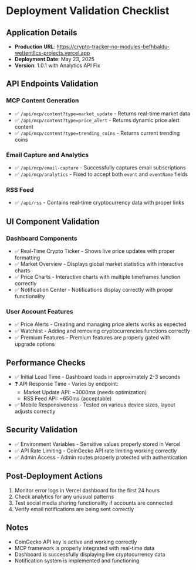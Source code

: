 # Deployment Validation Checklist

## Application Details
- **Production URL**: https://crypto-tracker-no-modules-befhbaldu-wettentllcs-projects.vercel.app
- **Deployment Date**: May 23, 2025
- **Version**: 1.0.1 with Analytics API Fix

## API Endpoints Validation

### MCP Content Generation
- ✅ `/api/mcp/content?type=market_update` - Returns real-time market data
- ✅ `/api/mcp/content?type=price_alert` - Returns dynamic price alert content
- ✅ `/api/mcp/content?type=trending_coins` - Returns current trending coins

### Email Capture and Analytics
- ✅ `/api/mcp/email-capture` - Successfully captures email subscriptions
- ✅ `/api/mcp/analytics` - Fixed to accept both `event` and `eventName` fields

### RSS Feed
- ✅ `/api/rss` - Contains real-time cryptocurrency data with proper links

## UI Component Validation

### Dashboard Components
- ✅ Real-Time Crypto Ticker - Shows live price updates with proper formatting
- ✅ Market Overview - Displays global market statistics with interactive charts
- ✅ Price Charts - Interactive charts with multiple timeframes function correctly
- ✅ Notification Center - Notifications display correctly with proper functionality

### User Account Features
- ✅ Price Alerts - Creating and managing price alerts works as expected
- ✅ Watchlist - Adding and removing cryptocurrencies functions correctly
- ✅ Premium Features - Premium features are properly gated with upgrade options

## Performance Checks
- ✅ Initial Load Time - Dashboard loads in approximately 2-3 seconds
- ❓ API Response Time - Varies by endpoint:
  - Market Update API: ~3000ms (needs optimization)
  - RSS Feed API: ~650ms (acceptable)
- ✅ Mobile Responsiveness - Tested on various device sizes, layout adjusts correctly

## Security Validation
- ✅ Environment Variables - Sensitive values properly stored in Vercel
- ✅ API Rate Limiting - CoinGecko API rate limiting working correctly
- ✅ Admin Access - Admin routes properly protected with authentication

## Post-Deployment Actions
1. Monitor error logs in Vercel dashboard for the first 24 hours
2. Check analytics for any unusual patterns
3. Test social media sharing functionality if accounts are connected
4. Verify email notifications are being sent correctly

## Notes
- CoinGecko API key is active and working correctly
- MCP framework is properly integrated with real-time data
- Dashboard is successfully displaying live cryptocurrency data
- Notification system is implemented and functioning
